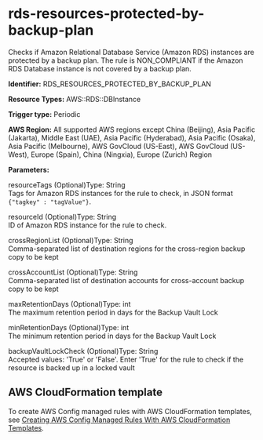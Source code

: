 # rds\-resources\-protected\-by\-backup\-plan<a name="rds-resources-protected-by-backup-plan"></a>

Checks if Amazon Relational Database Service \(Amazon RDS\) instances are protected by a backup plan\. The rule is NON\_COMPLIANT if the Amazon RDS Database instance is not covered by a backup plan\. 

**Identifier:** RDS\_RESOURCES\_PROTECTED\_BY\_BACKUP\_PLAN

**Resource Types:** AWS::RDS::DBInstance

**Trigger type:** Periodic

**AWS Region:** All supported AWS regions except China \(Beijing\), Asia Pacific \(Jakarta\), Middle East \(UAE\), Asia Pacific \(Hyderabad\), Asia Pacific \(Osaka\), Asia Pacific \(Melbourne\), AWS GovCloud \(US\-East\), AWS GovCloud \(US\-West\), Europe \(Spain\), China \(Ningxia\), Europe \(Zurich\) Region

**Parameters:**

resourceTags \(Optional\)Type: String  
Tags for Amazon RDS instances for the rule to check, in JSON format `{"tagkey" : "tagValue"}`\.

resourceId \(Optional\)Type: String  
ID of Amazon RDS instance for the rule to check\.

crossRegionList \(Optional\)Type: String  
Comma\-separated list of destination regions for the cross\-region backup copy to be kept

crossAccountList \(Optional\)Type: String  
Comma\-separated list of destination accounts for cross\-account backup copy to be kept

maxRetentionDays \(Optional\)Type: int  
The maximum retention period in days for the Backup Vault Lock

minRetentionDays \(Optional\)Type: int  
The minimum retention period in days for the Backup Vault Lock

backupVaultLockCheck \(Optional\)Type: String  
Accepted values: 'True' or 'False'\. Enter 'True' for the rule to check if the resource is backed up in a locked vault

## AWS CloudFormation template<a name="w2aac12c33c15b9d447c17"></a>

To create AWS Config managed rules with AWS CloudFormation templates, see [Creating AWS Config Managed Rules With AWS CloudFormation Templates](aws-config-managed-rules-cloudformation-templates.md)\.